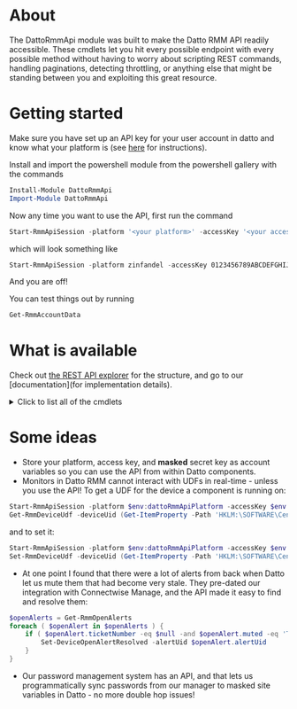 # About
The DattoRmmApi module was built to make the Datto RMM API readily accessible. These cmdlets let you hit every possible endpoint with every possible method without having to worry about scripting REST commands, handling paginations, detecting throttling, or anything else that might be standing between you and exploiting this great resource.

# Getting started

Make sure you have set up an API key for your user account in datto and know what your platform is (see [here](https://help.aem.autotask.net/en/Content/2SETUP/APIv2.htm) for instructions).

Install and import the powershell module from the powershell gallery with the commands 

```powershell
Install-Module DattoRmmApi
Import-Module DattoRmmApi
```

Now any time you want to use the API, first run the command
```powershell
Start-RmmApiSession -platform '<your platform>' -accessKey '<your access key>' -secretKey '<your secret key>'
```
which will look something like
```powershell
Start-RmmApiSession -platform zinfandel -accessKey 0123456789ABCDEFGHIJKLMNOPQRSTUV -secretKey ABCDEFGHIJKLMNOPQRSTUVWXYZ012345
```
And you are off!

You can test things out by running
```powershell
Get-RmmAccountData
```

# What is available
Check out [the REST API explorer](https://zinfandel-api.centrastage.net/api/swagger-ui.html) for the structure, and go to our [documentation](for implementation details).

<details>
    <summary>Click to list all of the cmdlets</summary>
    
## Account

- [Get-RmmAccountData](https://github.com/pncit/DattoRmmApi/blob/main/docs/account.md#Get-RmmAccountData)
- [Get-RmmAccountVariables](https://github.com/pncit/DattoRmmApi/blob/main/docs/account.md#Get-RmmAccountVariables)
- [Get-RmmComponents](https://github.com/pncit/DattoRmmApi/blob/main/docs/account.md#Get-RmmComponents)
- [Get-RmmDevices](https://github.com/pncit/DattoRmmApi/blob/main/docs/account.md#Get-RmmDevices)
- [Get-RmmOpenAlerts](https://github.com/pncit/DattoRmmApi/blob/main/docs/account.md#Get-RmmOpenAlerts)
- [Get-RmmResolvedAlerts](https://github.com/pncit/DattoRmmApi/blob/main/docs/account.md#Get-RmmResolvedAlerts)
- [Get-RmmSites](https://github.com/pncit/DattoRmmApi/blob/main/docs/account.md#Get-RmmSites)
- [Get-RmmUsers](https://github.com/pncit/DattoRmmApi/blob/main/docs/account.md#Get-RmmUsers)
- [New-RmmAccountVariable](https://github.com/pncit/DattoRmmApi/blob/main/docs/account.md#New-RmmAccountVariable)
- [Remove-RmmAccountVariable](https://github.com/pncit/DattoRmmApi/blob/main/docs/account.md#Remove-RmmAccountVariable)
- [Set-RmmAccountVariable](https://github.com/pncit/DattoRmmApi/blob/main/docs/account.md#Set-RmmAccountVariable)

## Alerts
- [Get-RmmAlert](https://github.com/pncit/DattoRmmApi/blob/main/docs/alerts.md#Get-RmmAlert)
- [Set-RmmAlertResolved](https://github.com/pncit/DattoRmmApi/blob/main/docs/alerts.md#Set-RmmAlertResolved)

## Audit
- [Get-RmmDeviceAuditData](https://github.com/pncit/DattoRmmApi/blob/main/docs/audit.md#Get-RmmDeviceAuditData)
- [Get-RmmDeviceSoftwareAuditData](https://github.com/pncit/DattoRmmApi/blob/main/docs/audit.md#Get-RmmDeviceSoftwareAuditData)
- [Get-RmmEsxiHostAuditData](https://github.com/pncit/DattoRmmApi/blob/main/docs/audit.md#Get-RmmEsxiHostAuditData)
- [Get-RmmPrinterAuditData](https://github.com/pncit/DattoRmmApi/blob/main/docs/audit.md#Get-RmmPrinterAuditData)

## Device
- [Get-RmmDevice](https://github.com/pncit/DattoRmmApi/blob/main/docs/device.md#Get-RmmDevice)
- [Get-RmmDeviceById](https://github.com/pncit/DattoRmmApi/blob/main/docs/device.md#Get-RmmDeviceById)
- [Get-RmmDeviceOpenAlerts](https://github.com/pncit/DattoRmmApi/blob/main/docs/device.md#Get-RmmDeviceOpenAlerts)
- [Get-RmmDeviceResolvedAlerts](https://github.com/pncit/DattoRmmApi/blob/main/docs/device.md#Get-RmmDeviceResolvedAlerts)
- [Move-RmmDevice](https://github.com/pncit/DattoRmmApi/blob/main/docs/device.md#Move-RmmDevice)
- [New-RmmDeviceQuickJob](https://github.com/pncit/DattoRmmApi/blob/main/docs/device.md#New-RmmDeviceQuickJob)
- [Set-RmmDeviceUdf](https://github.com/pncit/DattoRmmApi/blob/main/docs/device.md#Set-RmmDeviceUdf)
- [Set-RmmDeviceWarranty](https://github.com/pncit/DattoRmmApi/blob/main/docs/device.md#Set-RmmDeviceWarranty)

## Job
- [Get-RmmJob](https://github.com/pncit/DattoRmmApi/blob/main/docs/job.md#Get-RmmJob)
- [Get-RmmJobComponents](https://github.com/pncit/DattoRmmApi/blob/main/docs/job.md#Get-RmmJobComponents)

## Site
- [Get-RmmSite](https://github.com/pncit/DattoRmmApi/blob/main/docs/sites.md#Get-RmmSite)
- [Get-RmmSiteDevices](https://github.com/pncit/DattoRmmApi/blob/main/docs/sites.md#Get-RmmSiteDevices)
- [Get-RmmSiteOpenAlerts](https://github.com/pncit/DattoRmmApi/blob/main/docs/sites.md#Get-RmmSiteOpenAlerts)
- [Get-RmmSiteResolvedAlerts](https://github.com/pncit/DattoRmmApi/blob/main/docs/sites.md#Get-RmmSiteResolvedAlerts)
- [Get-RmmSiteSettings](https://github.com/pncit/DattoRmmApi/blob/main/docs/sites.md#Get-RmmSiteSettings)
- [Get-RmmSiteVariables](https://github.com/pncit/DattoRmmApi/blob/main/docs/sites.md#Get-RmmSiteVariables)
- [New-RmmSite](https://github.com/pncit/DattoRmmApi/blob/main/docs/sites.md#New-RmmSite)
- [New-RmmSiteVariable](https://github.com/pncit/DattoRmmApi/blob/main/docs/sites.md#Get-RmmSiteVariable)
- [Remove-RmmSiteProxy](https://github.com/pncit/DattoRmmApi/blob/main/docs/sites.md#Remove-RmmSiteProxy)
- [Remove-RmmSiteVariable](https://github.com/pncit/DattoRmmApi/blob/main/docs/sites.md#Remove-RmmSiteVariable)
- [Set-RmmSite](https://github.com/pncit/DattoRmmApi/blob/main/docs/sites.md#Set-RmmSite)
- [Set-RmmSiteProxy](https://github.com/pncit/DattoRmmApi/blob/main/docs/sites.md#Set-RmmSiteProxy)
- [Set-RmmSiteVariable](https://github.com/pncit/DattoRmmApi/blob/main/docs/sites.md#Set-RmmSiteVariable)

</details>

# Some ideas
- Store your platform, access key, and **masked** secret key as account variables so you can use the API from within Datto components.
- Monitors in Datto RMM cannot interact with UDFs in real-time - unless you use the API! To get a UDF for the device a component is running on:
```powershell
Start-RmmApiSession -platform $env:dattoRmmApiPlatform -accessKey $env:dattoRmmApiAccessKey -secretKey $env:dattoRmmApiSecretKey
Get-RmmDeviceUdf -deviceUid (Get-ItemProperty -Path 'HKLM:\SOFTWARE\CentraStage' -Name DeviceId).DeviceId -udf11
```
and to set it:
```powershell
Start-RmmApiSession -platform $env:dattoRmmApiPlatform -accessKey $env:dattoRmmApiAccessKey -secretKey $env:dattoRmmApiSecretKey
Set-RmmDeviceUdf -deviceUid (Get-ItemProperty -Path 'HKLM:\SOFTWARE\CentraStage' -Name DeviceId).DeviceId -udf11 "Hello World!"
```
- At one point I found that there were a lot of alerts from back when Datto let us mute them that had become very stale. They pre-dated our integration with Connectwise Manage, and the API made it easy to find and resolve them:
```powershell
$openAlerts = Get-RmmOpenAlerts
foreach ( $openAlert in $openAlerts ) {
    if ( $openAlert.ticketNumber -eq $null -and $openAlert.muted -eq 'True' ) {
        Set-DeviceOpenAlertResolved -alertUid $openAlert.alertUid
    }
}
```
- Our password management system has an API, and that lets us programmatically sync passwords from our manager to masked site variables in Datto - no more double hop issues!